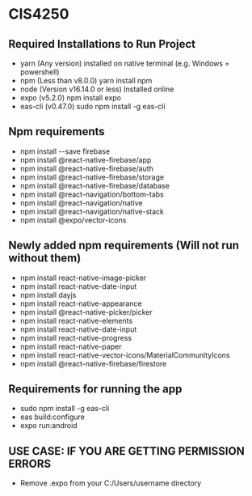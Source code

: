 # CIS4250

## Required Installations to Run Project

- yarn (Any version) installed on native terminal (e.g. Windows = powershell)
- npm (Less than v8.0.0) yarn install npm
- node (Version v16.14.0 or less) Installed online
- expo (v5.2.0) npm install expo
- eas-cli (v0.47.0) sudo npm install -g eas-cli

## Npm requirements

- npm install --save firebase
- npm install @react-native-firebase/app
- npm install @react-native-firebase/auth
- npm install @react-native-firebase/storage
- npm install @react-native-firebase/database
- npm install @react-navigation/bottom-tabs
- npm install @react-navigation/native
- npm install @react-navigation/native-stack
- npm install @expo/vector-icons
## Newly added npm requirements (Will not run without them)
- npm install react-native-image-picker
- npm install react-native-date-input
- npm install dayjs
- npm install react-native-appearance
- npm install @react-native-picker/picker
- npm install react-native-elements
- npm install react-native-date-input
- npm install react-native-progress
- npm install react-native-paper
- npm install react-native-vector-icons/MaterialCommunityIcons
- npm install @react-native-firebase/firestore




## Requirements for running the app

- sudo npm install -g eas-cli
- eas build:configure
- expo run:android

## USE CASE: IF YOU ARE GETTING PERMISSION ERRORS

- Remove .expo from your C:/Users/username directory
